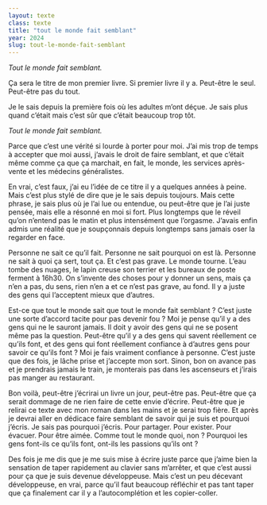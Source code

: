 ```yaml
---
layout: texte
class: texte
title: "tout le monde fait semblant"
year: 2024
slug: tout-le-monde-fait-semblant
---
```


*Tout le monde fait semblant.*

Ça sera le titre de mon premier livre.
Si premier livre il y a.
Peut-être le seul. Peut-être pas du tout.

Je le sais depuis la première fois où les adultes m’ont déçue. Je sais plus quand c’était mais c’est sûr que c’était beaucoup trop tôt.

*Tout le monde fait semblant.*

Parce que c’est une vérité si lourde à porter pour moi. J’ai mis trop de temps à accepter que moi aussi, j’avais le droit de faire semblant, et que c’était même comme ça que ça marchait, en fait, le monde, les services après-vente et les médecins généralistes.

En vrai, c’est faux, j’ai eu l’idée de ce titre il y a quelques années à peine. Mais c’est plus stylé de dire que je le sais depuis toujours. Mais cette phrase, je sais plus où je l’ai lue ou entendue, ou peut-être que je l’ai juste pensée, mais elle a résonné en moi si fort. Plus longtemps que le réveil qu’on n’entend pas le matin et plus intensément que l’orgasme.
J’avais enfin admis une réalité que je soupçonnais depuis longtemps sans jamais oser la regarder en face.

Personne ne sait ce qu’il fait. Personne ne sait pourquoi on est là. Personne ne sait à quoi ça sert, tout ça.
Et c’est pas grave. Le monde tourne. L’eau tombe des nuages, le lapin creuse son terrier et les bureaux de poste ferment à 16h30.
On s’invente des choses pour y donner un sens, mais ça n’en a pas, du sens, rien n’en a et ce n’est pas grave, au fond.
Il y a juste des gens qui l’acceptent mieux que d’autres.

Est-ce que tout le monde sait que tout le monde fait semblant&nbsp;? C’est juste une sorte d’accord tacite pour pas devenir fou&nbsp;? Moi je pense qu’il y a des gens qui ne le sauront jamais. Il doit y avoir des gens qui ne se posent même pas la question. Peut-être qu’il y a des gens qui savent réellement ce qu’ils font, et des gens qui font réellement confiance à d’autres gens pour savoir ce qu’ils font&nbsp;?
Moi je fais vraiment confiance à personne. C’est juste que des fois, je lâche prise et j’accepte mon sort. Sinon, bon on avance pas et je prendrais jamais le train, je monterais pas dans les ascenseurs et j’irais pas manger au restaurant. 

Bon voilà, peut-être j’écrirai un livre un jour, peut-être pas. Peut-être que ça serait dommage de ne rien faire de cette envie d’écrire. Peut-être que je relirai ce texte avec mon roman dans les mains et je serai trop fière. Et après je devrai aller en dédicace faire semblant de savoir qui je suis et pourquoi j’écris.
Je sais pas pourquoi j’écris.
Pour partager. Pour exister. Pour évacuer. Pour être aimée.
Comme tout le monde quoi, non&nbsp;? Pourquoi les gens font-ils ce qu’ils font, ont-ils les passions qu’ils ont&nbsp;?

Des fois je me dis que je me suis mise à écrire juste parce que j’aime bien la sensation de taper rapidement au clavier sans m’arrêter, et que c’est aussi pour ça que je suis devenue développeuse. Mais c’est un peu décevant développeuse, en vrai, parce qu’il faut beaucoup réfléchir et pas tant taper que ça finalement car il y a l’autocomplétion et les copier-coller.
